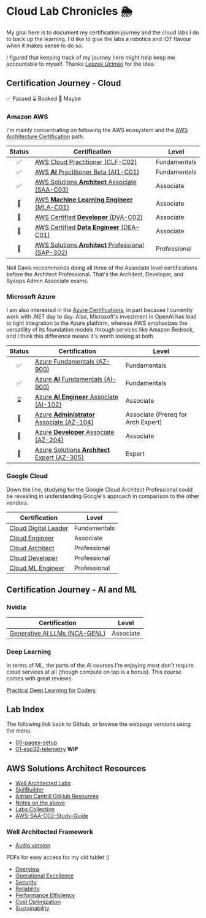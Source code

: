 # Cloud Lab Chronicles 🌦
My goal here is to document my certification journey and the cloud labs I do to back up the learning. I'd like to give the labs a robotics and IOT flavour when it makes sense to do so.

I figured that keeping track of my journey here might help keep me accountable to myself. Thanks [Leszek Ucinski](https://github.com/LesUski/100-Days-in-Cloud/tree/main) for the idea.

## Certification Journey - Cloud
✅ Passed 
⌛ Booked
🤔 Maybe

### Amazon AWS

I'm mainly concentrating on following the AWS ecosystem and the [AWS Architecture Certification](https://d1.awsstatic.com/training-and-certification/docs/AWS_certification_paths.pdf) path. 

| Status | Certification | Level |
|:---:|---|---|
| ✅ | [AWS Cloud Practitioner (CLF-C02)](https://aws.amazon.com/certification/certified-cloud-practitioner/) | Fundamentals |
| ✅ | [AWS **AI** Practitioner Beta (AI1-C01)](https://aws.amazon.com/certification/certified-ai-practitioner/) | Fundamentals |
| ✅ | [AWS Solutions **Architect** Associate (SAA-C03)](https://aws.amazon.com/certification/certified-solutions-architect-associate/) | Associate |
| 🤔 | [AWS **Machine Learning Engineer** (MLA-C01)](https://aws.amazon.com/certification/certified-machine-learning-engineer-associate) | Associate |
| 🤔 | [AWS Certified **Developer** (DVA-C02)](https://aws.amazon.com/certification/certified-developer-associate) | Associate |
| 🤔 | [AWS Certified **Data Engineer** (DEA-C01)](https://aws.amazon.com/certification/certified-data-engineer-associate/) | Associate |
| 🤔 | [AWS Solutions **Architect** Professional (SAP-302)](https://aws.amazon.com/certification/certified-solutions-architect-professional/) | Professional |

Neil Davis reccommends doing all three of the Associate level certifications before the Architect Professional. That's the Architect, Developer, and Sysops Admin Associate exams.

### Microsoft Azure

I am also interested in the [Azure Certifications](https://query.prod.cms.rt.microsoft.com/cms/api/am/binary/RE2PjDI), in part because I currently work with .NET day to day. Also, Microsoft's investment in OpenAI has lead to tight integration to the Azure platform, whereas AWS emphasizes the versatility of its foundation models through services like Amazon Bedrock, and I think this difference means it's worth looking at both.

| Status | Certification | Level |
|:---:|---|---|
| ✅ | [Azure Fundamentals (AZ-900)](https://learn.microsoft.com/en-us/credentials/certifications/azure-fundamentals/) | Fundamentals |
| ✅ | [Azure **AI** Fundamentals (AI-900)](https://learn.microsoft.com/en-us/credentials/certifications/azure-ai-fundamentals/) | Fundamentals |
| ⌛ | [Azure **AI Engineer** Associate (AI-102)](https://learn.microsoft.com/en-us/credentials/certifications/azure-ai-engineer/) | Associate |
| 🤔 | [Azure **Administrator** Associate (AZ-104)](https://learn.microsoft.com/en-us/credentials/certifications/azure-administrator/) | Associate (Prereq for Arch Expert) |
| 🤔 | [Azure **Developer** Associate (AZ-204)](https://learn.microsoft.com/en-us/credentials/certifications/azure-developer/) | Associate |
| 🤔 | [Azure Solutions **Architect** Expert (AZ-305)](https://learn.microsoft.com/en-us/credentials/certifications/azure-solutions-architect/) | Expert |

### Google Cloud

Down the line, studying for the Google Cloud Architect Professional could be revealing in understanding Google's approach in comparison to the other vendors.

| Certification | Level |
|---|---|
| [Cloud Digital Leader](https://cloud.google.com/certification/cloud-digital-leader) | Fundamentals |
| [Cloud Engineer](https://cloud.google.com/certification/cloud-engineer) | Associate | 
| [Cloud Architect](https://cloud.google.com/certification/cloud-architect) | Professional | 
| [Cloud Developer](https://cloud.google.com/certification/cloud-developer) | Professional | 
| [Cloud ML Engineer](https://cloud.google.com/certification/machine-learning-engineer) | Professional | 

## Certification Journey - AI and ML

### Nvidia 

| Certification | Level |
|---|---|
| [Generative AI LLMs (NCA-GENL)](https://www.nvidia.com/en-us/learn/certification/generative-ai-llm-associate/) | Associate |

### Deep Learning

In terms of ML, the parts of the AI courses I'm enjoying most don't require cloud services at all (though compute on tap is a bonus). This course comes with great reviews.

[Practical Deep Learning for Coders](https://course.fast.ai)

## Lab Index
The following link back to Github, or browse the webpage versions using the menu.

- [00-pages-setup](https://github.com/matthewww/cloud-lab-chronicles/blob/main/docs/labs/00-pages-setup.md)
- [01-esp32-telemetry](https://github.com/matthewww/cloud-lab-chronicles/blob/main/docs/labs/01-esp32-telemetry.md) **WIP**

## AWS Solutions Architect Resources
- [Well Architected Labs](https://www.wellarchitectedlabs.com/) 
- [SkillBuilder](https://skillbuilder.aws/exam-prep/solutions-architect-associate)
- [Adrian Cantrill GitHub Resources](https://github.com/9QIX/AdrianCantrill-SAA-C03)
- [Notes on the above](https://github.com/vicjor/aws-saa-c03)
- [Labs Collection](https://github.com/thyagomota/aws-labs)
- [AWS-SAA-C02-Study-Guide](https://github.com/keenanromain/AWS-SAA-C02-Study-Guide)

### Well Architected Framework

- [Audio version](https://www.youtube.com/watch?v=WO0CT-HmQl4) 

PDFs for easy access for my old tablet :)
- [Overview](https://docs.aws.amazon.com/pdfs/wellarchitected/latest/framework/wellarchitected-framework.pdf#welcome)
- [Operational Excellence](https://docs.aws.amazon.com/pdfs/wellarchitected/latest/operational-excellence-pillar/wellarchitected-operational-excellence-pillar.pdf)
- [Security](https://docs.aws.amazon.com/pdfs/wellarchitected/latest/security-pillar/wellarchitected-security-pillar.pdf)
- [Reliability](https://docs.aws.amazon.com/pdfs/wellarchitected/latest/reliability-pillar/wellarchitected-reliability-pillar.pdf)
- [Performance Efficiency](https://docs.aws.amazon.com/pdfs/wellarchitected/latest/performance-efficiency-pillar/wellarchitected-performance-efficiency-pillar.pdf)
- [Cost Optimization](https://docs.aws.amazon.com/pdfs/wellarchitected/latest/cost-optimization-pillar/wellarchitected-cost-optimization-pillar.pdf)
- [Sustainability](https://docs.aws.amazon.com/pdfs/wellarchitected/latest/sustainability-pillar/wellarchitected-sustainability-pillar.pdf#sustainability-pillar)
